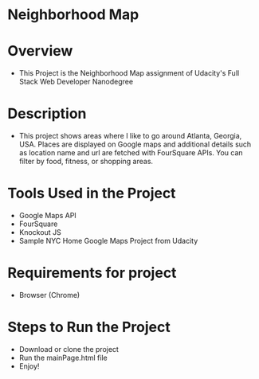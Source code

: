 # Neighborhood Map 

# Overview 

- This Project is the Neighborhood Map assignment of Udacity's Full Stack Web Developer Nanodegree 

# Description

- This project shows areas where I like to go around Atlanta, Georgia, USA. Places are displayed on Google maps and additional details such as location name and url are fetched with FourSquare APIs. You can filter by food, fitness, or shopping areas. 

# Tools Used in the Project
- Google Maps API 
- FourSquare
- Knockout JS
- Sample NYC Home Google Maps Project from Udacity
	
 
# Requirements for project 

- Browser (Chrome)

# Steps to Run the Project

- Download or clone the project 
- Run the mainPage.html file
- Enjoy!